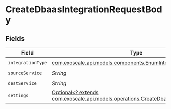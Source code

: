 # CreateDbaasIntegrationRequestBody


## Fields

| Field                                                                                                                                              | Type                                                                                                                                               | Required                                                                                                                                           | Description                                                                                                                                        |
| -------------------------------------------------------------------------------------------------------------------------------------------------- | -------------------------------------------------------------------------------------------------------------------------------------------------- | -------------------------------------------------------------------------------------------------------------------------------------------------- | -------------------------------------------------------------------------------------------------------------------------------------------------- |
| `integrationType`                                                                                                                                  | [com.exoscale.api.models.components.EnumIntegrationTypes](../../models/components/EnumIntegrationTypes.md)                                         | :heavy_check_mark:                                                                                                                                 | N/A                                                                                                                                                |
| `sourceService`                                                                                                                                    | *String*                                                                                                                                           | :heavy_check_mark:                                                                                                                                 | N/A                                                                                                                                                |
| `destService`                                                                                                                                      | *String*                                                                                                                                           | :heavy_check_mark:                                                                                                                                 | N/A                                                                                                                                                |
| `settings`                                                                                                                                         | [Optional<? extends com.exoscale.api.models.operations.CreateDbaasIntegrationSettings>](../../models/operations/CreateDbaasIntegrationSettings.md) | :heavy_minus_sign:                                                                                                                                 | Integration settings                                                                                                                               |